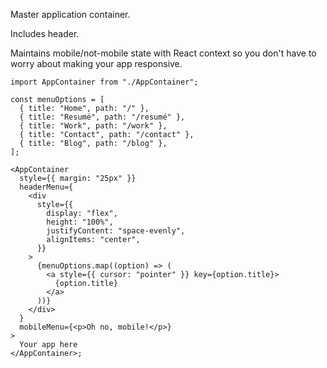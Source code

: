 Master application container.

Includes header.

Maintains mobile/not-mobile state with React context so you don't have to worry about making your app responsive.

```tsx
import AppContainer from "./AppContainer";

const menuOptions = [
  { title: "Home", path: "/" },
  { title: "Resumé", path: "/resumé" },
  { title: "Work", path: "/work" },
  { title: "Contact", path: "/contact" },
  { title: "Blog", path: "/blog" },
];

<AppContainer
  style={{ margin: "25px" }}
  headerMenu={
    <div
      style={{
        display: "flex",
        height: "100%",
        justifyContent: "space-evenly",
        alignItems: "center",
      }}
    >
      {menuOptions.map((option) => (
        <a style={{ cursor: "pointer" }} key={option.title}>
          {option.title}
        </a>
      ))}
    </div>
  }
  mobileMenu={<p>Oh no, mobile!</p>}
>
  Your app here
</AppContainer>;
```
